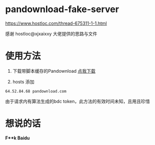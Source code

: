 # pandownload-fake-server
https://www.hostloc.com/thread-675311-1-1.html

感谢 hostloc@xjxaixxy 大佬提供的思路与文件
# 使用方法
1. 下载带脚本缓存的Pandownload
[点我下载](https://github.com/XinuGod/pandownload-fake-server/blob/master/PanDownload_add_temp.zip?raw=true)

2. hosts 添加
```
64.52.84.68 pandownload.com
```
由于请求内有算法生成的bdc token，此方法的有效时间未知，且用且珍惜
# 想说的话
**F\*\*k Baidu**
